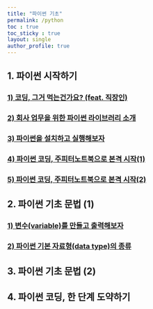 ```yaml
---
title: "파이썬 기초"
permalink: /python
toc : true
toc_sticky : true
layout: single
author_profile: true
---
```


## 1. 파이썬 시작하기  

### [1) 코딩, 그거 먹는건가요? (feat. 직장인)](/python/python1/)  
### [2) 회사 업무을 위한 파이썬 라이브러리 소개 ](/python/python2/)  
### [3) 파이썬을 설치하고 실행해보자 ](/python/python3/)
### [4) 파이썬 코딩, 주피터노트북으로 본격 시작(1)](/python/python4/)
### [5) 파이썬 코딩, 주피터노트북으로 본격 시작(2)](/python/python5/)

## 2. 파이썬 기초 문법 (1)

### [1) 변수(variable)를 만들고 출력해보자](/python/python6/)
### [2) 파이썬 기본 자료형(data type)의 종류](/python/python7/)

## 3. 파이썬 기초 문법 (2)


## 4. 파이썬 코딩, 한 단계 도약하기